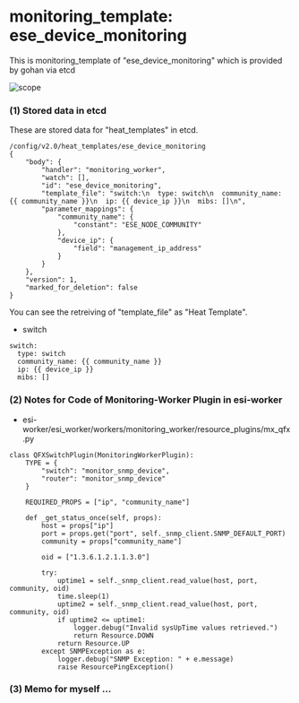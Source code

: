 # monitoring_template: ese_device_monitoring
This is monitoring_template of "ese_device_monitoring" which is provided by gohan via etcd

![scope](../images/esi_interface.003.png)

### (1) Stored data in etcd
These are stored data for "heat_templates" in etcd.
```
/config/v2.0/heat_templates/ese_device_monitoring
{
    "body": {
        "handler": "monitoring_worker", 
        "watch": [], 
        "id": "ese_device_monitoring", 
        "template_file": "switch:\n  type: switch\n  community_name: {{ community_name }}\n  ip: {{ device_ip }}\n  mibs: []\n", 
        "parameter_mappings": {
            "community_name": {
                "constant": "ESE_NODE_COMMUNITY"
            }, 
            "device_ip": {
                "field": "management_ip_address"
            }
        }
    }, 
    "version": 1, 
    "marked_for_deletion": false
}
```
You can see the retreiving of "template_file" as "Heat Template".

* switch

```
switch:
  type: switch
  community_name: {{ community_name }}
  ip: {{ device_ip }}
  mibs: []
```

### (2) Notes for Code of Monitoring-Worker Plugin in esi-worker
* esi-worker/esi_worker/workers/monitoring_worker/resource_plugins/mx_qfx.py

```
class QFXSwitchPlugin(MonitoringWorkerPlugin):
    TYPE = {
        "switch": "monitor_snmp_device",
        "router": "monitor_snmp_device"
    }

    REQUIRED_PROPS = ["ip", "community_name"]

    def _get_status_once(self, props):
        host = props["ip"]
        port = props.get("port", self._snmp_client.SNMP_DEFAULT_PORT)
        community = props["community_name"]

        oid = ["1.3.6.1.2.1.1.3.0"]

        try:
            uptime1 = self._snmp_client.read_value(host, port, community, oid)
            time.sleep(1)
            uptime2 = self._snmp_client.read_value(host, port, community, oid)
            if uptime2 <= uptime1:
                logger.debug("Invalid sysUpTime values retrieved.")
                return Resource.DOWN
            return Resource.UP
        except SNMPException as e:
            logger.debug("SNMP Exception: " + e.message)
            raise ResourcePingException()
```

### (3) Memo for myself ...
